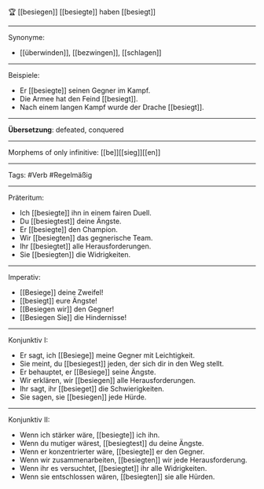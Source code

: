 🏆 [[besiegen]]
[[besiegte]]
haben [[besiegt]]

---

Synonyme:
- [[überwinden]], [[bezwingen]], [[schlagen]]

---

Beispiele:

- Er [[besiegte]] seinen Gegner im Kampf.
- Die Armee hat den Feind [[besiegt]].
- Nach einem langen Kampf wurde der Drache [[besiegt]].

---
**Übersetzung**: defeated, conquered

---

Morphems of only infinitive:
[[be]][[sieg]][[en]]

---
Tags:
#Verb  #Regelmäßig

---

Präteritum:

- Ich [[besiegte]] ihn in einem fairen Duell.
- Du [[besiegtest]] deine Ängste.
- Er [[besiegte]] den Champion.
- Wir [[besiegten]] das gegnerische Team.
- Ihr [[besiegtet]] alle Herausforderungen.
- Sie [[besiegten]] die Widrigkeiten.

---

Imperativ:

- [[Besiege]] deine Zweifel!
- [[besiegt]] eure Ängste!
- [[Besiegen wir]] den Gegner!
- [[Besiegen Sie]] die Hindernisse!

---

Konjunktiv I:

- Er sagt, ich [[Besiege]] meine Gegner mit Leichtigkeit.
- Sie meint, du [[besiegest]] jeden, der sich dir in den Weg stellt.
- Er behauptet, er [[Besiege]] seine Ängste.
- Wir erklären, wir [[besiegen]] alle Herausforderungen.
- Ihr sagt, ihr [[besieget]] die Schwierigkeiten.
- Sie sagen, sie [[besiegen]] jede Hürde.

---

Konjunktiv II:

- Wenn ich stärker wäre, [[besiegte]] ich ihn.
- Wenn du mutiger wärest, [[besiegtest]] du deine Ängste.
- Wenn er konzentrierter wäre, [[besiegte]] er den Gegner.
- Wenn wir zusammenarbeiten, [[besiegten]] wir jede Herausforderung.
- Wenn ihr es versuchtet, [[besiegtet]] ihr alle Widrigkeiten.
- Wenn sie entschlossen wären, [[besiegten]] sie alle Hürden.